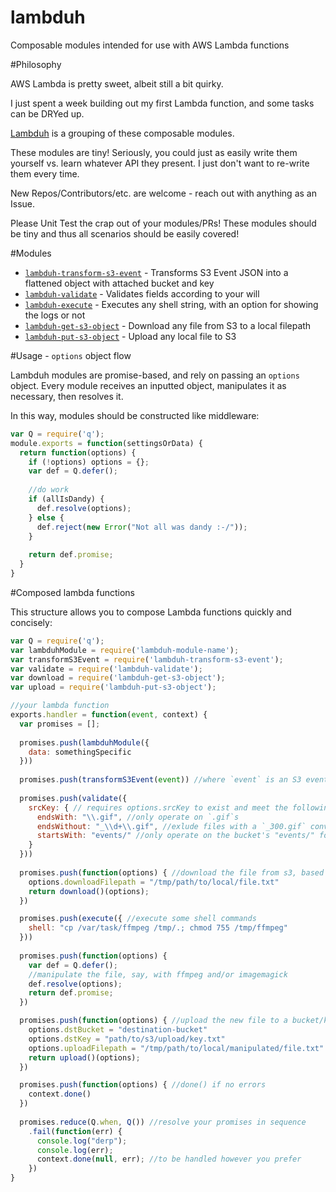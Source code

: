 # lambduh
Composable modules intended for use with AWS Lambda functions

#Philosophy

AWS Lambda is pretty sweet, albeit still a bit quirky.

I just spent a week building out my first Lambda function,
and some tasks can be DRYed up. 

[Lambduh](https://github.com/lambduh) is a grouping of these composable modules.

These modules are tiny! Seriously, you could just as easily write them yourself vs. learn whatever API they present. I just don't want to re-write them every time.

New Repos/Contributors/etc. are welcome - reach out with anything as an Issue.

Please Unit Test the crap out of your modules/PRs! These modules should be tiny and thus all scenarios should be easily covered!

#Modules

- [`lambduh-transform-s3-event`](https://github.com/lambduh/lambduh-transform-s3-event) - Transforms S3 Event JSON into a flattened object with attached bucket and key
- [`lambduh-validate`](https://github.com/lambduh/lambduh-validate) - Validates fields according to your will
- [`lambduh-execute`](https://github.com/lambduh/lambduh-execute) - Executes any shell string, with an option for showing the logs or not
- [`lambduh-get-s3-object`](https://github.com/lambduh/lambduh-get-s3-object) - Download any file from S3 to a local filepath
- [`lambduh-put-s3-object`](https://github.com/lambduh/lambduh-put-s3-object) - Upload any local file to S3

#Usage - `options` object flow

Lambduh modules are promise-based, and rely on passing an `options` object. Every module receives an inputted object, manipulates it as necessary, then resolves it. 

In this way, modules should be constructed like middleware:

```javascript
var Q = require('q');
module.exports = function(settingsOrData) {
  return function(options) {
    if (!options) options = {};
    var def = Q.defer();
    
    //do work
    if (allIsDandy) {
      def.resolve(options);
    } else {
      def.reject(new Error("Not all was dandy :-/"));
    }
    
    return def.promise;
  }
}
```

#Composed lambda functions

This structure allows you to compose Lambda functions quickly and concisely:

```javascript
var Q = require('q');
var lambduhModule = require('lambduh-module-name');
var transformS3Event = require('lambduh-transform-s3-event');
var validate = require('lambduh-validate');
var download = require('lambduh-get-s3-object');
var upload = require('lambduh-put-s3-object');

//your lambda function
exports.handler = function(event, context) {
  var promises = [];
  
  promises.push(lambduhModule({
    data: somethingSpecific
  }))
  
  promises.push(transformS3Event(event)) //where `event` is an S3 event
  
  promises.push(validate({
    srcKey: { // requires options.srcKey to exist and meet the following criteria:
      endsWith: "\\.gif", //only operate on `.gif`s
      endsWithout: "_\\d+\\.gif", //exlude files with a `_300.gif` convention
      startsWith: "events/" //only operate on the bucket's "events/" folder
    }
  }))
  
  promises.push(function(options) { //download the file from s3, based on the transformS3Event's passed options
    options.downloadFilepath = "/tmp/path/to/local/file.txt"
    return download()(options);
  })

  promises.push(execute({ //execute some shell commands
    shell: "cp /var/task/ffmpeg /tmp/.; chmod 755 /tmp/ffmpeg"
  }))
  
  promises.push(function(options) {
    var def = Q.defer();
    //manipulate the file, say, with ffmpeg and/or imagemagick
    def.resolve(options);
    return def.promise;
  })

  promises.push(function(options) { //upload the new file to a bucket/key on S3
    options.dstBucket = "destination-bucket"
    options.dstKey = "path/to/s3/upload/key.txt"
    options.uploadFilepath = "/tmp/path/to/local/manipulated/file.txt"
    return upload()(options);
  })

  promises.push(function(options) { //done() if no errors
    context.done()
  })
  
  promises.reduce(Q.when, Q()) //resolve your promises in sequence
    .fail(function(err) {
      console.log("derp");
      console.log(err);
      context.done(null, err); //to be handled however you prefer
    })
}
```
